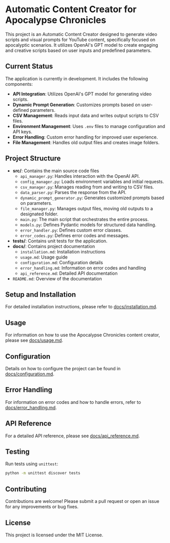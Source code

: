 # Automatic Content Creator for Apocalypse Chronicles

This project is an Automatic Content Creator designed to generate video scripts and visual prompts for YouTube content, specifically focused on apocalyptic scenarios. It utilizes OpenAI's GPT model to create engaging and creative scripts based on user inputs and predefined parameters.

## Current Status

The application is currently in development. It includes the following components:

- **API Integration**: Utilizes OpenAI's GPT model for generating video scripts.
- **Dynamic Prompt Generation**: Customizes prompts based on user-defined parameters.
- **CSV Management**: Reads input data and writes output scripts to CSV files.
- **Environment Management**: Uses `.env` files to manage configuration and API keys.
- **Error Handling**: Custom error handling for improved user experience.
- **File Management**: Handles old output files and creates image folders.

## Project Structure

- **src/**: Contains the main source code files
  - `api_manager.py`: Handles interaction with the OpenAI API.
  - `config_manager.py`: Loads environment variables and initial requests.
  - `csv_manager.py`: Manages reading from and writing to CSV files.
  - `data_parser.py`: Parses the response from the API.
  - `dynamic_prompt_generator.py`: Generates customized prompts based on parameters.
  - `file_manager.py`: Manages output files, moving old outputs to a designated folder.
  - `main.py`: The main script that orchestrates the entire process.
  - `models.py`: Defines Pydantic models for structured data handling.
  - `error_handler.py`: Defines custom error classes.
  - `error_codes.py`: Defines error codes and messages.
- **tests/**: Contains unit tests for the application.
- **docs/**: Contains project documentation
  - `installation.md`: Installation instructions
  - `usage.md`: Usage guide
  - `configuration.md`: Configuration details
  - `error_handling.md`: Information on error codes and handling
  - `api_reference.md`: Detailed API documentation
- `README.md`: Overview of the documentation

## Setup and Installation

For detailed installation instructions, please refer to [docs/installation.md](docs/installation.md).

## Usage

For information on how to use the Apocalypse Chronicles content creator, please see [docs/usage.md](docs/usage.md).

## Configuration

Details on how to configure the project can be found in [docs/configuration.md](docs/configuration.md).

## Error Handling

For information on error codes and how to handle errors, refer to [docs/error_handling.md](docs/error_handling.md).

## API Reference

For a detailed API reference, please see [docs/api_reference.md](docs/api_reference.md).

## Testing

Run tests using `unittest`:

```bash
python -m unittest discover tests
```


## Contributing

Contributions are welcome! Please submit a pull request or open an issue for any improvements or bug fixes.

## License

This project is licensed under the MIT License.